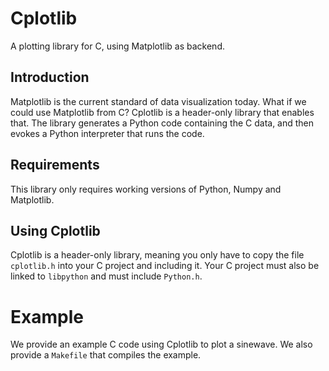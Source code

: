 # Cplotlib

A plotting library for C, using Matplotlib as backend.

## Introduction

Matplotlib is the current standard of data visualization today. What if we could use Matplotlib from C? Cplotlib is a header-only library that enables that. The library generates a Python code containing the C data, and then evokes a Python interpreter that runs the code.

## Requirements

This library only requires working versions of Python, Numpy and Matplotlib.

## Using Cplotlib

Cplotlib is a header-only library, meaning you only have to copy the file `cplotlib.h` into your C project and including it. Your C project must also be linked to `libpython` and must include `Python.h`.

# Example

We provide an example C code using Cplotlib to plot a sinewave. We also provide a `Makefile` that compiles the example.